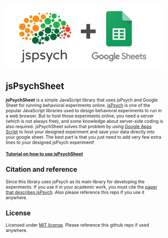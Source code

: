 ![banner](images/jsPsychSheet.png)

# jsPsychSheet

**jsPsychSheet** is a simple JavaScript library that uses jsPsych and Google Sheet for running behavioral experiments online. [jsPsych](https://www.jspsych.org/) is one of the popular JavaScript libraries used to design behavioral experiments to run in a web browser. But to host those experiments online, you need a server (which is not always free), and some knowledge about server-side coding is also required. jsPsychSheet solves that problem by using [Google Apps Script](https://developers.google.com/apps-script) to host your designed experiment and save your data directly into your google sheet. The best part is that you just need to add very few extra lines to your designed jsPsych experiment!

#### [Tutorial on how to use jsPsychSheet](tutorial.md)

## Citation and reference
Since this library uses jsPsych as its main library for developing the experiments. If you use it in your academic work, you must cite the [paper that describes jsPsych](http://link.springer.com/article/10.3758%2Fs13428-014-0458-y). Also please reference this repo if you use it anywhere.

## License
Licensed under [MIT license](LICENSE). Please reference this github repo if used anywhere.
